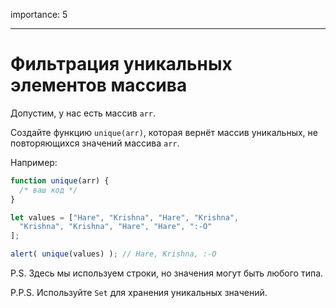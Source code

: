 importance: 5

---

# Фильтрация уникальных элементов массива

Допустим, у нас есть массив `arr`.

Создайте функцию `unique(arr)`, которая вернёт массив уникальных, не повторяющихся значений массива `arr`.

Например:

```js
function unique(arr) {
  /* ваш код */
}

let values = ["Hare", "Krishna", "Hare", "Krishna",
  "Krishna", "Krishna", "Hare", "Hare", ":-O"
];

alert( unique(values) ); // Hare, Krishna, :-O
```

P.S. Здесь мы используем строки, но значения могут быть любого типа.

P.P.S. Используйте `Set` для хранения уникальных значений.
